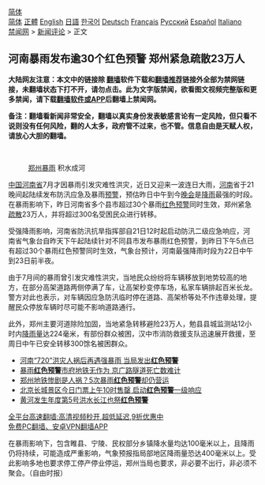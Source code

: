  <!-- 面包屑导航 --> <div class="breadcrumb"><!-- GTranslate: https://gtranslate.io/ -->  <div class="switcher notranslate">  <div class="selected">  <a href="#" onclick="return false;"> 简体</a>  </div>  <div class="option">  <a href="https://www.bannedbook.org" onclick="doGTranslate('zh-CN|zh-CN');jQuery('div.switcher div.selected a').html(jQuery(this).html());return false;" title="简体中文" class="nturl selected"> 简体</a>  <a href="https://www.bannedbook.org/zh-tw/" onclick="doGTranslate('zh-CN|zh-TW');jQuery('div.switcher div.selected a').html(jQuery(this).html());return false;" title="繁體中文" class="nturl"> 正體</a>  <a href="https://www.bannedbook.org/en/" onclick="doGTranslate('zh-CN|en');jQuery('div.switcher div.selected a').html(jQuery(this).html());return false;" title="English" class="nturl"> English</a>  <a href="https://www.bannedbook.org/ja/" onclick="doGTranslate('zh-CN|ja');jQuery('div.switcher div.selected a').html(jQuery(this).html());return false;" title="日本語" class="nturl"> 日語</a>  <a href="https://www.bannedbook.org/ko/" onclick="doGTranslate('zh-CN|ko');jQuery('div.switcher div.selected a').html(jQuery(this).html());return false;" title="한국어" class="nturl"> 한국어</a>  <a href="https://www.bannedbook.org/de/" onclick="doGTranslate('zh-CN|de');jQuery('div.switcher div.selected a').html(jQuery(this).html());return false;" title="Deutsch" class="nturl"> Deutsch</a>  <a href="https://www.bannedbook.org/fr/" onclick="doGTranslate('zh-CN|fr');jQuery('div.switcher div.selected a').html(jQuery(this).html());return false;" title="Français" class="nturl"> Français</a>  <a href="https://www.bannedbook.org/ru/" onclick="doGTranslate('zh-CN|ru');jQuery('div.switcher div.selected a').html(jQuery(this).html());return false;" title="Русский" class="nturl"> Русский</a>  <a href="https://www.bannedbook.org/es/" onclick="doGTranslate('zh-CN|es');jQuery('div.switcher div.selected a').html(jQuery(this).html());return false;" title="Español" class="nturl"> Español</a>  <a href="https://www.bannedbook.org/it/" onclick="doGTranslate('zh-CN|it');jQuery('div.switcher div.selected a').html(jQuery(this).html());return false;" title="Italiano" class="nturl"> Italiano</a>  </div>  </div>      <div class='breadcrumb-sub'><!-- Breadcrumb NavXT 6.3.0 --> <a href="https://www.bannedbook.org/" class="home">禁闻网</a> &gt; <a href="https://www.bannedbook.org/bnews/comments/" class="category">新闻评论</a> &gt; 正文</div></div><h2>河南暴雨发布逾30个红色预警 郑州紧急疏散23万人</h2> <p class="notice"><b>大陆网友注意：本文中的链接除 <a href="https://github.com/bannedbook/fanqiang" >翻墙</a>软件下载和<a href="https://github.com/killgcd/justmysocks/blob/master/README.md">翻墙推荐</a>链接外全部为禁网链接，未翻墙状态下打不开，请勿点击。此为文字版禁闻，欲看图文视频完整版和更多禁闻，请下载<a href="https://github.com/bannedbook/fanqiang">翻墙软件或APP</a>后翻墙上禁闻网。</p><p>备注：翻墙看新闻非常安全，翻墙以真实身份发表敏感言论有一定风险，但只看不说则没有任何风险，翻的人太多，政府管不过来，也不管。信息自由是天赋人权，请放心大胆的翻墙。</b></p>  <div class="entry"> <br /> <figure><a href="https://i2.wp.com/upload-images-bucket-v64rleca837do.s3.eu-west-1.amazonaws.com/wp-content/uploads/2021/08/23020859/Screen-Shot-2021-08-23-at-12.14.17-pm.png?fit=813%2C443&#038;ssl=1" data-caption="郑州暴雨 积水成河"></a><figcaption class="wp-caption-text"><a href="https://www.bannedbook.org/bnews/tag/%e9%83%91%e5%b7%9e/" class="st_tag internal_tag" rel="tag" title="标签 郑州 下的日志">郑州</a><a href="https://www.bannedbook.org/bnews/tag/%E6%9A%B4%E9%9B%A8/" class="st_tag internal_tag" rel="tag" title="标签 暴雨 下的日志">暴雨</a> 积水成河</figcaption></figure> <p><span class='wp_keywordlink_affiliate'><a href="https://www.bannedbook.org/" title="中国" target="_blank">中国</a></span><a href="https://www.bannedbook.org/bnews/tag/%e6%b2%b3%e5%8d%97%e7%9c%81/" class="st_tag internal_tag" rel="tag" title="标签 河南省 下的日志">河南省</a>7月才因暴雨引发灾难性洪灾，近日又迎来一波连日大雨，<a href="https://www.bannedbook.org/bnews/tag/%e6%b2%b3%e5%8d%97/" class="st_tag internal_tag" rel="tag" title="标签 河南 下的日志">河南</a>省于21晚间起陆续发布防汛应急及暴雨<a href="https://www.bannedbook.org/bnews/tag/%E9%A2%84%E8%AD%A6/" class="st_tag internal_tag" rel="tag" title="标签 预警 下的日志">预警</a>，预估昨日中午到今<span class='wp_keywordlink_affiliate'><a href="https://zh-cn.shenyunperformingarts.org/" title="晚会" target="_blank">晚会</a></span>是<a href="https://www.bannedbook.org/bnews/tag/%E9%99%8D%E9%9B%A8/" class="st_tag internal_tag" rel="tag" title="标签 降雨 下的日志">降雨</a>最强的时段。在暴雨影响下，昨日河南省多个县市超过30个暴雨<a href="https://www.bannedbook.org/bnews/tag/%E7%BA%A2%E8%89%B2%E9%A2%84%E8%AD%A6/" class="st_tag internal_tag" rel="tag" title="标签 红色预警 下的日志">红色预警</a>同时生效，郑州紧急<a href="https://www.bannedbook.org/bnews/tag/%E7%96%8F%E6%95%A3/" class="st_tag internal_tag" rel="tag" title="标签 疏散 下的日志">疏散</a>23万人，并将超过300名受困民众进行转移。</p> <p></p>  <p>受强降雨影响，河南省防汛抗旱指挥部自21日12时起启动防汛二级应急响应，河南省气象台自昨天下午起陆续针对不同县市发布暴雨红色预警，到昨日下午5点已有超过30个暴雨红色预警同时生效，气象台预计，河南最强降雨时段为22日中午到23日前半夜。</p> <p>由于7月间的暴雨曾引发灾难性洪灾，当地民众纷纷将车辆移放到地势较高的地方，在部分高架道路两侧停满了车，让高架秒变停车场，私家车辆排起百米长龙。警方对此也表示，对车辆因应急防汛临时停在道路、高架桥等处不作违章处理，提醒民众停放车辆时尽可能不影响道路通行。</p>  <p>此外，郑州主要河道除险加固，当地紧急转移避险23万人，勉县县城监测站12小时内<a href="https://www.bannedbook.org/bnews/tag/%E9%99%8D%E9%9B%A8%E9%87%8F/" class="st_tag internal_tag" rel="tag" title="标签 降雨量 下的日志">降雨量</a>达224毫米，有部份群众被困，汉中市消防救援支队迅速展开救援，至周日中午已安全转移300馀名被困群众。</p> <ul class='op-related-articles' title='相关阅读'> <li><a href='https://www.bannedbook.org/bnews/headline/20210823/1611299.html' target='_blank'>河南“720”洪灾人祸后再遇强暴雨 当局发出<b>红色预警</b></a></li> <li><a href='https://www.bannedbook.org/bnews/taiwannews/20210723/1592721.html' target='_blank'>暴雨<b>红色预警</b>市府地铁无作为 京广路隧道死亡数难计</a></li> <li><a href='https://www.bannedbook.org/bnews/baitai/20210722/1592246.html' target='_blank'>郑州地铁惨剧是人祸？5次暴雨<b>红色预警</b>却仍营运</a></li> <li><a href='https://www.bannedbook.org/bnews/baitai/20201003/1407547.html' target='_blank'>北京长城景区今日门票上午10时售罄 启动<b>红色预警</b>一级响应</a></li> <li><a href='https://www.bannedbook.org/bnews/baitai/20200818/1382092.html' target='_blank'>黄河发生年度第5号洪水长江也祭<b>红色预警</b></a></li> </ul> <p class="texttj"> <a href="https://github.com/bannedbook/fanqiang/wiki/V2ray%E6%9C%BA%E5%9C%BA" target="_blank">全平台高速翻墙:高清视频秒开,超低延迟,9折优惠中</a><br/> <a href="https://github.com/bannedbook/fanqiang/wiki/%E7%A6%81%E9%97%BB%E7%BD%91%E5%AE%89%E5%8D%93%E7%BF%BB%E5%A2%99%E6%96%B0%E9%97%BBAPP" target="_blank">免费PC翻墙、安卓VPN翻墙APP</a></p> <p>在暴雨影响下，包含睢县、宁陵、民权部分乡镇降水量均达100毫米以上，且降雨仍将持续，可能造成严重影响，气象预报指局部地区降雨量恐达400毫米以上。受此影响多地也要求停工停产停业停运，郑州当局也要求，非必要不出行，非必须不聚会。（自由时报）</p><a name='sharetosocial'></a>  <div style="margin-bottom:5px;padding-bottom:5px;clear:both"> <div id="archive-pix-1" class="banner-ads"> <!-- AuctionX Display platform tag START --> <div id="26318x728x90x621x_ADSLOT2" clicktrack="%%CLICK_URL_ESC%%"></div> <!-- AuctionX Display platform tag END --> </div> <div id="archive-pix-2" class="banner-ads"> <!-- AuctionX Display platform tag START --> <div id="26315x300x250x621x_ADSLOT2" clicktrack="%%CLICK_URL_ESC%%"></div> <!-- AuctionX Display platform tag END --> </div> </div>  <div id="archive-pix-1" class="banner-ads"> <!-- AuctionX Display platform tag START --> <div id="26318x728x90x621x_ADSLOT3" clicktrack="%%CLICK_URL_ESC%%"></div> <!-- AuctionX Display platform tag END --> </div> </div><!--END ENTRY--> 